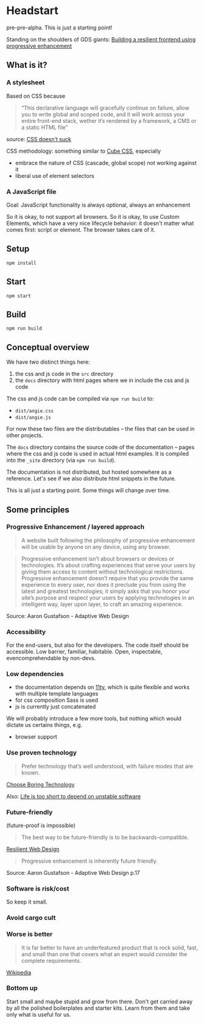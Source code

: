 # Headstart

pre-pre-alpha. This is just a starting point!

Standing on the shoulders of GDS giants: [Building a resilient frontend using progressive enhancement](https://www.gov.uk/service-manual/technology/using-progressive-enhancement)

## What is it?

### A stylesheet

Based on CSS because

> “This declarative language will gracefully continue on failure, allow you to write global and scoped code, and it will work across your entire front-end stack, wether it’s rendered by a framework, a CMS or a static HTML file”

source: [CSS doesn't suck](https://archive.hankchizljaw.com/wrote/css-doesnt-suck/)

CSS methodology: something similar to [Cube CSS](https://cube.fyi/#what-does-cube-css-stand-for), especially

- embrace the nature of CSS (cascade, global scope) not working against it
- liberal use of element selectors

### A JavaScript file

Goal: JavaScript functionality is always optional, always an enhancement

So it is okay, to not support all browsers. So it is okay, to use Custom Elements, which have a very nice lifecycle behavior: it doesn't matter what comes first: script or element. The browser takes care of it.

## Setup

```
npm install
```

## Start

```
npm start
```

## Build

```
npm run build
```

## Conceptual overview

We have two distinct things here:

1. the css and js code in the `src` directory
2. the `docs` directory with html pages where we in include the css and js code

The css and js code can be compiled via `npm run build` to:

- `dist/angie.css`
- `dist/angie.js`

For now these two files are the distributables – the files that can be used in other projects.

The `docs` directory contains the source code of the documentation – pages where the css and js code is used in actual html examples. It is compiled into the `_site` directory (via `npm run build`).

The documentation is not distributed, but hosted somewhere as a reference. Let's see if we also distribute html snippets in the future.

This is all just a starting point. Some things will change over time.

## Some principles

### Progressive Enhancement / layered approach

> A website built following the philosophy of progressive enhancement will be usable by anyone on any device, using any browser.

> Progressive enhancement isn’t about browsers or devices or technologies. It’s about crafting experiences that serve your users by giving them access to content without technological restrictions. Progressive enhancement doesn’t require that you provide the same experience to every user, nor does it preclude you from using the latest and greatest technologies; it simply asks that you honor your site’s purpose and respect your users by applying technologies in an intelligent way, layer upon layer, to craft an amazing experience.

Source: Aaron Gustafson - Adaptive Web Design

### Accessibility

For the end-users, but also for the developers. The code itself should be accessible. Low barrier, familiar, habitable. Open, inspectable, evencomprehendable by non-devs.

### Low dependencies

- the documentation depends on [11ty](https://www.11ty.dev/docs/), which is quite flexible and works with multiple template languages
- for css composition Sass is used
- js is currently just concatenated

We will probably introduce a few more tools, but nothing which would dictate us certains things, e.g.

- browser support

### Use proven technology

> Prefer technology that’s well understood, with failure modes that are known.

[Choose Boring Technology](https://boringtechnology.club/)

Also: [Life is too short to depend on unstable software](https://blog.sidebits.tech/life-is-too-short-to-depend-on-unstable-software/)

### Future-friendly

(future-proof is impossible)

> The best way to be future-friendly is to be backwards-compatible.

[Resilient Web Design](https://resilientwebdesign.com/)

> Progressive enhancement is inherently future friendly.

Source: Aaron Gustafson - Adaptive Web Design p.17

### Software is risk/cost

So keep it small.

### Avoid cargo cult

### Worse is better

> It is far better to have an underfeatured product that is rock solid, fast, and small than one that covers what an expert would consider the complete requirements.

[Wikipedia](https://en.wikipedia.org/wiki/Worse_is_better)

### Bottom up

Start small and maybe stupid and grow from there. Don't get carried away by all the polished boilerplates and starter kits. Learn from them and take only what is useful for us.
